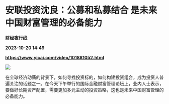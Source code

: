 # 安联投资沈良：公募和私募结合 是未来中国财富管理的必备能力
**财经夜行线**

**2023-10-20 14:49**

**https://www.yicai.com/video/101881052.html**

![](http://imgcdn.yicai.com/vms-new/2023/10/bceb761d-50a4-4ce5-890b-083b55fd8546_KnPA.jpg) 

在全球经济动荡的背景下，如何寻找投资标的，如何构建投资组合，成为投资人普遍关注的话题之一。在今天下午举行的国际金融财富管理论坛上，业内人士表示，要做好长期资产配置，需要更加多元主动的投资策略，这也是未来中国财富管理的必备能力。